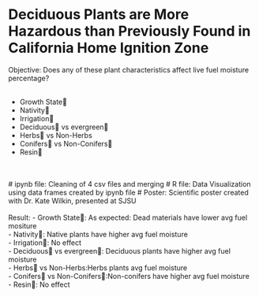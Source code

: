 # Deciduous Plants are More Hazardous than Previously Found in California Home Ignition Zone


Objective: Does any of these plant characteristics affect live fuel moisture percentage?  <br />
 <br />
- Growth State🌱  <br />
- Nativity🌱  <br />
- Irrigation🌱  <br />
- Deciduous🌳 vs evergreen🌲  <br />
- Herbs🌿 vs Non-Herbs  <br />
- Conifers🌲 vs Non-Conifers🌳  <br />
- Resin🍁  <br />
<br />
<br />
# ipynb file: Cleaning of 4 csv files and merging
# R file: Data Visualization using data frames created by ipynb file
# Poster: Scientific poster created with Dr. Kate Wilkin, presented at SJSU 
<br />
<br />
Result: 
- Growth State🌱: As expected: Dead materials have lower avg fuel mositure  <br />
- Nativity🌱: Native plants have higher avg fuel moisture  <br />
- Irrigation🌱: No effect  <br />
- Deciduous🌳 vs evergreen🌲: Deciduous plants have higher avg fuel moisture   <br />
- Herbs🌿 vs Non-Herbs:Herbs plants  avg fuel moisture  <br />
- Conifers🌲 vs Non-Conifers🌳:Non-conifers have higher avg fuel moisture  <br />
- Resin🍁: No effect <br />

